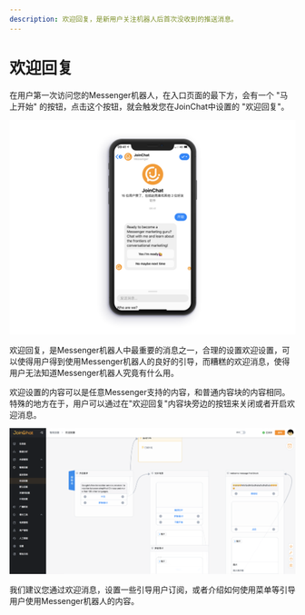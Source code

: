 ```yaml
---
description: 欢迎回复，是新用户关注机器人后首次没收到的推送消息。
---
```


# 欢迎回复

在用户第一次访问您的Messenger机器人，在入口页面的最下方，会有一个 "马上开始" 的按钮，点击这个按钮，就会触发您在JoinChat中设置的 "欢迎回复"。  


![&#x793A;&#x4F8B;&#x56FE;](../../.gitbook/assets/image%20%2870%29.png)

欢迎回复，是Messenger机器人中最重要的消息之一，合理的设置欢迎设置，可以使得用户得到使用Messenger机器人的良好的引导，而糟糕的欢迎消息，使得用户无法知道Messenger机器人究竟有什么用。

欢迎设置的内容可以是任意Messenger支持的内容，和普通内容块的内容相同。  
特殊的地方在于，用户可以通过在"欢迎回复"内容块旁边的按钮来关闭或者开启欢迎消息。

![&#x6B22;&#x8FCE;&#x56DE;&#x590D;](../../.gitbook/assets/image%20%28150%29.png)

我们建议您通过欢迎消息，设置一些引导用户订阅，或者介绍如何使用菜单等引导用户使用Messenger机器人的内容。

